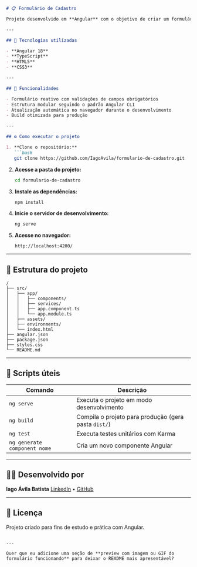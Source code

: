````markdown
# 📋 Formulário de Cadastro

Projeto desenvolvido em **Angular** com o objetivo de criar um formulário de cadastro moderno, organizado e validado, aplicando boas práticas de estrutura e responsividade.

---

## 🚀 Tecnologias utilizadas

- **Angular 18**
- **TypeScript**
- **HTML5**
- **CSS3**

---

## 🎯 Funcionalidades

- Formulário reativo com validações de campos obrigatórios  
- Estrutura modular seguindo o padrão Angular CLI  
- Atualização automática no navegador durante o desenvolvimento  
- Build otimizada para produção  

---

## ⚙️ Como executar o projeto

1. **Clone o repositório:**
   ```bash
   git clone https://github.com/IagoAvila/formulario-de-cadastro.git
````

2. **Acesse a pasta do projeto:**

   ```bash
   cd formulario-de-cadastro
   ```

3. **Instale as dependências:**

   ```bash
   npm install
   ```

4. **Inicie o servidor de desenvolvimento:**

   ```bash
   ng serve
   ```

5. **Acesse no navegador:**

   ```
   http://localhost:4200/
   ```

---

## 🧱 Estrutura do projeto

```
/
├── src/
│   ├── app/
│   │   ├── components/
│   │   ├── services/
│   │   ├── app.component.ts
│   │   └── app.module.ts
│   ├── assets/
│   ├── environments/
│   └── index.html
├── angular.json
├── package.json
├── styles.css
└── README.md
```

---

## 🧪 Scripts úteis

| Comando                      | Descrição                                            |
| ---------------------------- | ---------------------------------------------------- |
| `ng serve`                   | Executa o projeto em modo desenvolvimento            |
| `ng build`                   | Compila o projeto para produção (gera pasta `dist/`) |
| `ng test`                    | Executa testes unitários com Karma                   |
| `ng generate component nome` | Cria um novo componente Angular                      |

---

## 👨‍💻 Desenvolvido por

**Iago Ávila Batista**
[LinkedIn](https://linkedin.com/in/iago-ávila-batista) • [GitHub](https://github.com/IagoAvila)

---

## 🪪 Licença

Projeto criado para fins de estudo e prática com Angular.

```

---

Quer que eu adicione uma seção de **preview com imagem ou GIF do formulário funcionando** para deixar o README mais apresentável?
```
